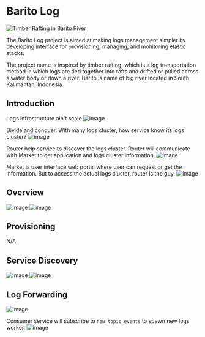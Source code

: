# Barito Log

![Timber Rafting in Barito River](_images/0-timber-rafting-in-barito-river.jpg)

The Barito Log project is aimed at making logs management simpler by developing interface for provisioning, managing, and monitoring elastic stacks. 

The project name is inspired by timber rafting, which is a log transportation method in which logs are tied together into rafts and drifted or pulled across a water body or down a river. Barito is name of big river located in South Kalimantan, Indonesia. 

## Introduction
Logs infrastructure ain't scale
![image](_images/1-logs-infra-aint-scale.png)

Divide and conquer. With many logs cluster, how service know its logs cluster?
![image](_images/2-service-dont-know-its-cluster.png)

Router help service to discover the logs cluster. Router will communicate with Market to get application and logs cluster information.
![image](_images/3-router-help.png)

Market is user interface web portal where user can request or get the information. But to access the actual logs cluster, router is the guy. 
![image](_images/4-market-provision-the-cluster.png)


## Overview
![image](_images/6-barito-overview.png)
![image](_images/5-inside-the-cluster.png)

## Provisioning

N/A

## Service Discovery

![image](_images/7-producer-router.png)
![image](_images/8-kibana-router.png)

## Log Forwarding

![image](_images/9-logs-journey.png)

Consumer service will subscribe to `new_topic_events` to spawn new logs worker.
![image](_images/10-logs-and-events.png)
